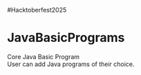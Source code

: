 #Hacktoberfest2025
# JavaBasicPrograms
Core Java Basic Program<br>
User can add Java programs of their choice.
